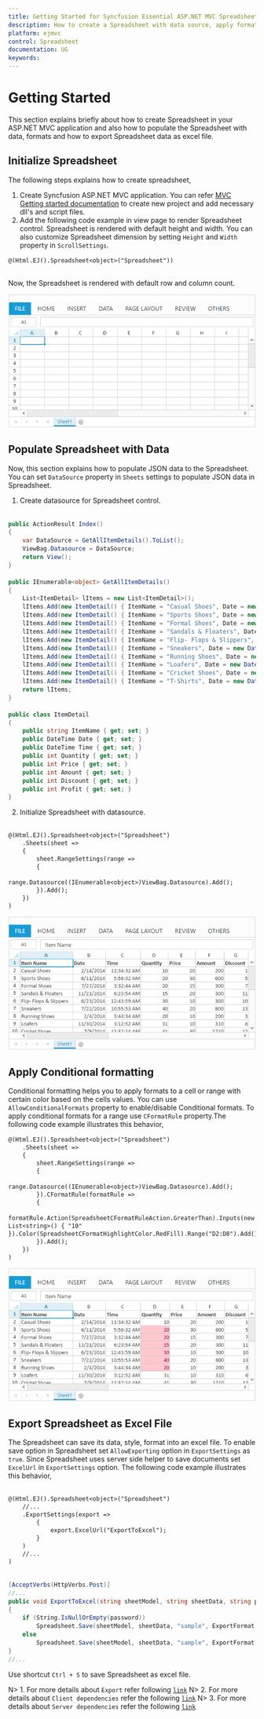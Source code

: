 ```yaml
---
title: Getting Started for Syncfusion Essential ASP.NET MVC Spreadsheet
description: How to create a Spreadsheet with data source, apply format and export it as excel file.
platform: ejmvc
control: Spreadsheet
documentation: UG
keywords: 
---
```


# Getting Started

This section explains briefly about how to create Spreadsheet in your ASP.NET MVC application and also how to populate the Spreadsheet with data, formats and how to export Spreadsheet data as excel file.

## Initialize Spreadsheet

The following steps explains how to create spreadsheet,

1. Create Syncfusion ASP.NET MVC application. You can refer [MVC Getting started documentation](http://help.syncfusion.com/aspnetmvc/getting-started) to create new project and add necessary dll's and script files.  
2. Add the following code example in view page to render Spreadsheet control. Spreadsheet is rendered with default height and width. You can also customize Spreadsheet dimension by setting `Height` and `Width` property in `ScrollSettings`. 

~~~cshtml
@(Html.EJ().Spreadsheet<object>("Spreadsheet"))
	
~~~

Now, the Spreadsheet is rendered with default row and column count.

![](Getting-Started_images/Getting-Started_img1.png)

## Populate Spreadsheet with Data

Now, this section explains how to populate JSON data to the Spreadsheet. You can set `DataSource` property in `Sheets` settings to populate JSON data in Spreadsheet.

1) Create datasource for Spreadsheet control.

~~~csharp

public ActionResult Index()
{
    var DataSource = GetAllItemDetails().ToList();
    ViewBag.Datasource = DataSource;
    return View();
}

public IEnumerable<object> GetAllItemDetails()
{
    List<ItemDetail> lItems = new List<ItemDetail>();
    lItems.Add(new ItemDetail() { ItemName = "Casual Shoes", Date = new DateTime(2014, 02, 14), Time = new DateTime(2014, 02, 14, 11, 34, 32), Quantity = 10, Price = 20, Amount = 200, Discount = 1, Profit = 10 });
    lItems.Add(new ItemDetail() { ItemName = "Sports Shoes", Date = new DateTime(2014, 06, 11), Time = new DateTime(2014, 06, 11, 05, 56, 32), Quantity = 20, Price = 30, Amount = 600, Discount = 5, Profit = 50 });
    lItems.Add(new ItemDetail() { ItemName = "Formal Shoes", Date = new DateTime(2014, 07, 27), Time = new DateTime(2014, 07, 27, 03, 32, 44), Quantity = 20, Price = 15, Amount = 300, Discount = 7, Profit = 27 });
    lItems.Add(new ItemDetail() { ItemName = "Sandals & Floaters", Date = new DateTime(2014, 11, 21), Time = new DateTime(2014, 11, 21, 06, 23, 54), Quantity = 15, Price = 20, Amount = 300, Discount = 11, Profit = 67 });
    lItems.Add(new ItemDetail() { ItemName = "Flip- Flops & Slippers", Date = new DateTime(2014, 06, 23), Time = new DateTime(2014, 06, 23, 12, 43, 59), Quantity = 30, Price = 10, Amount = 300, Discount = 10, Profit = 70 });
    lItems.Add(new ItemDetail() { ItemName = "Sneakers", Date = new DateTime(2014, 07, 22), Time = new DateTime(2014, 07, 22, 10, 55, 53), Quantity = 40, Price = 20, Amount = 800, Discount = 13, Profit = 66 });
    lItems.Add(new ItemDetail() { ItemName = "Running Shoes", Date = new DateTime(2014, 02, 04), Time = new DateTime(2014, 02, 04, 03, 44, 34), Quantity = 20, Price = 10, Amount = 200, Discount = 3, Profit = 14 });
    lItems.Add(new ItemDetail() { ItemName = "Loafers", Date = new DateTime(2014, 11, 30), Time = new DateTime(2014, 11, 30, 03, 12, 52), Quantity = 31, Price = 10, Amount = 310, Discount = 6, Profit = 29 });
    lItems.Add(new ItemDetail() { ItemName = "Cricket Shoes", Date = new DateTime(2014, 07, 09), Time = new DateTime(2014, 07, 09, 11, 32, 14), Quantity = 41, Price = 30, Amount = 1210, Discount = 12, Profit = 166 });
    lItems.Add(new ItemDetail() { ItemName = "T-Shirts", Date = new DateTime(2014, 10, 31), Time = new DateTime(2014, 10, 31, 12, 01, 44), Quantity = 50, Price = 10, Amount = 500, Discount = 9, Profit = 55 });
    return lItems;
}

public class ItemDetail
{
    public string ItemName { get; set; }
    public DateTime Date { get; set; }
    public DateTime Time { get; set; }
    public int Quantity { get; set; }
    public int Price { get; set; }
    public int Amount { get; set; }
    public int Discount { get; set; }
    public int Profit { get; set; }
}            
~~~

2) Initialize Spreadsheet with datasource.

~~~cshtml

@(Html.EJ().Spreadsheet<object>("Spreadsheet")
    .Sheets(sheet =>
    {
        sheet.RangeSettings(range =>
        {
            range.Datasource((IEnumerable<object>)ViewBag.Datasource).Add();
        }).Add();
    })
)

~~~

![Getting-Started](Getting-Started_images/Getting-Started_img2.png)

## Apply Conditional formatting

Conditional formatting helps you to apply formats to a cell or range with certain color based on the cells values. You can use `AllowConditionalFormats` property to enable/disable Conditional formats.
To apply conditional formats for a range use `CFormatRule` property.The following code example illustrates this behavior,

~~~cshtml
@(Html.EJ().Spreadsheet<object>("Spreadsheet")
    .Sheets(sheet =>
    {
        sheet.RangeSettings(range =>
        {
            range.Datasource((IEnumerable<object>)ViewBag.Datasource).Add();
        }).CFormatRule(formatRule =>
        {
            formatRule.Action(SpreadsheetCFormatRuleAction.GreaterThan).Inputs(new List<string>() { "10" }).Color(SpreadsheetCFormatHighlightColor.RedFill).Range("D2:D8").Add();
        }).Add();
    })
)

~~~

![Getting-Started](Getting-Started_images/Getting-Started_img3.png)

## Export Spreadsheet as Excel File

The Spreadsheet can save its data, style, format into an excel file. To enable save option in Spreadsheet set `AllowExporting` option in `ExportSettings` as `true`. Since Spreadsheet uses server side helper to save documents set `ExcelUrl` in `ExportSettings` option. The following code example illustrates this behavior,

~~~cshtml

@(Html.EJ().Spreadsheet<object>("Spreadsheet")
    //...
    .ExportSettings(export =>
        {
            export.ExcelUrl("ExportToExcel");
        }
    )
    //...
)

~~~

~~~csharp

[AcceptVerbs(HttpVerbs.Post)]
//...
public void ExportToExcel(string sheetModel, string sheetData, string password)
{
    if (String.IsNullOrEmpty(password))
        Spreadsheet.Save(sheetModel, sheetData, "sample", ExportFormat.XLSX, ExcelVersion.Excel2013);
    else
        Spreadsheet.Save(sheetModel, sheetData, "sample", ExportFormat.XLSX, ExcelVersion.Excel2013, password);
}
//...
~~~

Use shortcut `Ctrl + S` to save Spreadsheet as excel file.

N> 1. For more details about `Export` refer following [`link`](https://help.syncfusion.com/aspnetmvc/spreadsheet/open-and-save#save "link")
N> 2. For more details about `Client dependencies` refer the following [`link`](https://help.syncfusion.com/js/spreadsheet/dependencies "link")
N> 3. For more details about `Server dependencies` refer the following [`link`](https://help.syncfusion.com/aspnetmvc/spreadsheet/open-and-save#server-dependencies "link")